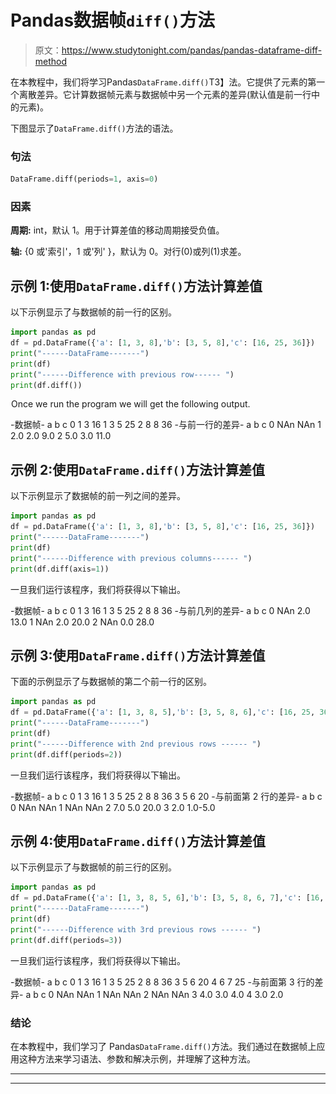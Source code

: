 # Pandas数据帧`diff()`方法

> 原文：<https://www.studytonight.com/pandas/pandas-dataframe-diff-method>

在本教程中，我们将学习Pandas`DataFrame.diff()`T3】法。它提供了元素的第一个离散差异。它计算数据帧元素与数据帧中另一个元素的差异(默认值是前一行中的元素)。

下图显示了`DataFrame.diff()`方法的语法。

### 句法

```py
DataFrame.diff(periods=1, axis=0)
```

### 因素

**周期:** int，默认 1。用于计算差值的移动周期接受负值。

**轴:** {0 或'索引'，1 或'列' }，默认为 0。对行(0)或列(1)求差。

## 示例 1:使用`DataFrame.diff()`方法计算差值

以下示例显示了与数据帧的前一行的区别。

```py
import pandas as pd
df = pd.DataFrame({'a': [1, 3, 8],'b': [3, 5, 8],'c': [16, 25, 36]})
print("------DataFrame-------")
print(df)
print("------Difference with previous row------ ")
print(df.diff())
```

![](img/4765334125b448ec4c4bdf8285a1da72.png)Once we run the program we will get the following output.

-数据帧-
a b c
0 1 3 16
1 3 5 25
2 8 8 36
-与前一行的差异-
a b c
0 NAn NAn
1 2.0 2.0 9.0
2 5.0 3.0 11.0

## 示例 2:使用`DataFrame.diff()`方法计算差值

以下示例显示了数据帧的前一列之间的差异。

```py
import pandas as pd
df = pd.DataFrame({'a': [1, 3, 8],'b': [3, 5, 8],'c': [16, 25, 36]})
print("------DataFrame-------")
print(df)
print("------Difference with previous columns------ ")
print(df.diff(axis=1))
```

一旦我们运行该程序，我们将获得以下输出。

-数据帧-
a b c
0 1 3 16
1 3 5 25
2 8 8 36
-与前几列的差异-
a b c
0 NAn 2.0 13.0
1 NAn 2.0 20.0
2 NAn 0.0 28.0

## 示例 3:使用`DataFrame.diff()`方法计算差值

下面的示例显示了与数据帧的第二个前一行的区别。

```py
import pandas as pd
df = pd.DataFrame({'a': [1, 3, 8, 5],'b': [3, 5, 8, 6],'c': [16, 25, 36, 20]})
print("------DataFrame-------")
print(df)
print("------Difference with 2nd previous rows ------ ")
print(df.diff(periods=2))
```

一旦我们运行该程序，我们将获得以下输出。

-数据帧-
a b c
0 1 3 16
1 3 5 25
2 8 8 36
3 5 6 20
-与前面第 2 行的差异-
a b c
0 NAn NAn
1 NAn NAn
2 7.0 5.0 20.0
3 2.0 1.0-5.0

## 示例 4:使用`DataFrame.diff()`方法计算差值

以下示例显示了与数据帧的前三行的区别。

```py
import pandas as pd
df = pd.DataFrame({'a': [1, 3, 8, 5, 6],'b': [3, 5, 8, 6, 7],'c': [16, 25, 36, 20, 25]})
print("------DataFrame-------")
print(df)
print("------Difference with 3rd previous rows ------ ")
print(df.diff(periods=3))
```

一旦我们运行该程序，我们将获得以下输出。

-数据帧-
a b c
0 1 3 16
1 3 5 25
2 8 8 36
3 5 6 20
4 6 7 25
-与前面第 3 行的差异-
a b c
0 NAn NAn
1 NAn NAn
2 NAn NAn
3 4.0 3.0 4.0
4 3.0 2.0

### 结论

在本教程中，我们学习了 Pandas`DataFrame.diff()`方法。我们通过在数据帧上应用这种方法来学习语法、参数和解决示例，并理解了这种方法。

* * *

* * *